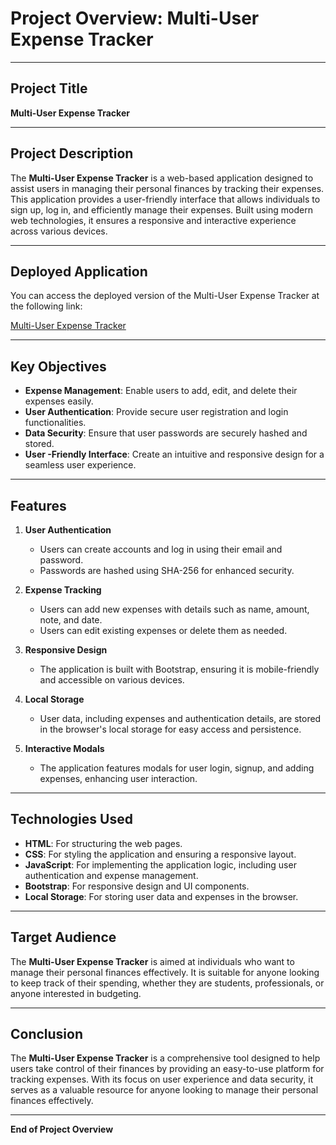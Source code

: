 # Project Overview: Multi-User   Expense Tracker

---

## Project Title

**Multi-User   Expense Tracker**

---

## Project Description

The **Multi-User   Expense Tracker** is a web-based application designed to assist users in managing their personal finances by tracking their expenses. This application provides a user-friendly interface that allows individuals to sign up, log in, and efficiently manage their expenses. Built using modern web technologies, it ensures a responsive and interactive experience across various devices.

---

## Deployed Application

You can access the deployed version of the Multi-User   Expense Tracker at the following link:

[Multi-User   Expense Tracker](https://java-script-pactical-exam.vercel.app/)

---

## Key Objectives

- **Expense Management**: Enable users to add, edit, and delete their expenses easily.
- **User   Authentication**: Provide secure user registration and login functionalities.
- **Data Security**: Ensure that user passwords are securely hashed and stored.
- **User -Friendly Interface**: Create an intuitive and responsive design for a seamless user experience.

---

## Features

1. **User   Authentication**
   - Users can create accounts and log in using their email and password.
   - Passwords are hashed using SHA-256 for enhanced security.

2. **Expense Tracking**
   - Users can add new expenses with details such as name, amount, note, and date.
   - Users can edit existing expenses or delete them as needed.

3. **Responsive Design**
   - The application is built with Bootstrap, ensuring it is mobile-friendly and accessible on various devices.

4. **Local Storage**
   - User data, including expenses and authentication details, are stored in the browser's local storage for easy access and persistence.

5. **Interactive Modals**
   - The application features modals for user login, signup, and adding expenses, enhancing user interaction.

---

## Technologies Used

- **HTML**: For structuring the web pages.
- **CSS**: For styling the application and ensuring a responsive layout.
- **JavaScript**: For implementing the application logic, including user authentication and expense management.
- **Bootstrap**: For responsive design and UI components.
- **Local Storage**: For storing user data and expenses in the browser.

---

## Target Audience

The **Multi-User   Expense Tracker** is aimed at individuals who want to manage their personal finances effectively. It is suitable for anyone looking to keep track of their spending, whether they are students, professionals, or anyone interested in budgeting.

---

## Conclusion

The **Multi-User   Expense Tracker** is a comprehensive tool designed to help users take control of their finances by providing an easy-to-use platform for tracking expenses. With its focus on user experience and data security, it serves as a valuable resource for anyone looking to manage their personal finances effectively.

---

**End of Project Overview**
